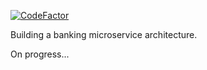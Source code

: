 [![CodeFactor](https://www.codefactor.io/repository/github/bugrakocabay/dummy-bank-microservice/badge)](https://www.codefactor.io/repository/github/bugrakocabay/dummy-bank-microservice)

Building a banking microservice architecture.

On progress...
